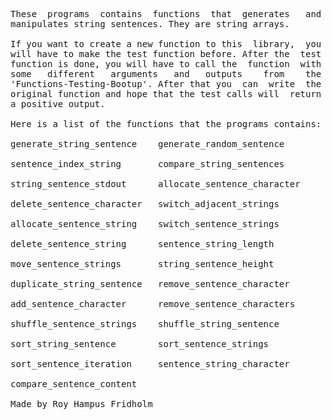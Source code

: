 
<pre>
These  programs  contains  functions  that  generates   and
manipulates string sentences. They are string arrays.

If you want to create a new function to this  library,  you
will have to make the test function before. After the  test
function is done, you will have to call the  function  with
some   different   arguments   and   outputs    from    the
'Functions-Testing-Bootup'. After that you  can  write  the
original function and hope that the test calls will  return
a positive output.

Here is a list of the functions that the programs contains:

generate_string_sentence    generate_random_sentence

sentence_index_string       compare_string_sentences

string_sentence_stdout      allocate_sentence_character

delete_sentence_character   switch_adjacent_strings

allocate_sentence_string    switch_sentence_strings

delete_sentence_string      sentence_string_length

move_sentence_strings       string_sentence_height

duplicate_string_sentence   remove_sentence_character

add_sentence_character      remove_sentence_characters

shuffle_sentence_strings    shuffle_string_sentence

sort_string_sentence        sort_sentence_strings

sort_sentence_iteration     sentence_string_character

compare_sentence_content

Made by Roy Hampus Fridholm
</pre>
